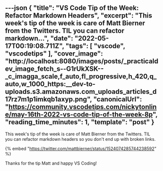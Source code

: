---json
{
  "title": "VS Code Tip of the Week: Refactor Markdown Headers",
  "excerpt": "This week's tip of the week is care of Matt Bierner from the Twitters. TIL you can refactor markdown...",
  "date": "2022-05-17T00:19:08.711Z",
  "tags": [
    "vscode",
    "vscodetips"
  ],
  "cover_image": "http://localhost:8080/images/posts/_practicaldev_image_fetch_s--G1rUkXSK--_c_imagga_scale,f_auto,fl_progressive,h_420,q_auto,w_1000_https:__dev-to-uploads.s3.amazonaws.com_uploads_articles_d17rz7m1p1imkqb1axyp.png",
  "canonicalUrl": "https://community.vscodetips.com/nickytonline/may-16th-2022-vs-code-tip-of-the-week-8p",
  "reading_time_minutes": 1,
  "template": "post"
}
---

This week's tip of the week is care of Matt Bierner from the Twitters. TIL you can refactor markdown headers so you don't end up with broken links.

{% embed "https://twitter.com/mattbierner/status/1524074285744238592" %}

Thanks for the tip Matt and happy VS Coding!
